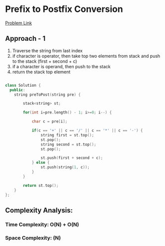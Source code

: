 # Prefix to Postfix Conversion

[Problem Link](https://www.geeksforgeeks.org/problems/prefix-to-postfix-conversion/1)

## Approach - 1

1. Traverse the string from last index
2. if character is operator, then take top two elements from stack and push to the stack
   (first + second + c)
3. if a character is operand, then push to the stack
4. return the stack top element

```c++

class Solution {
  public:
    string preToPost(string pre) {

        stack<string> st;

        for(int i=pre.length() - 1; i>=0; i--) {

            char c = pre[i];

            if(c == '+' || c == '/' || c == '*' || c == '-') {
                string first = st.top();
                st.pop();
                string second = st.top();
                st.pop();

                st.push(first + second + c);
            } else {
                st.push(string(1, c));
            }
        }

        return st.top();
    }
};

```

## Complexity Analysis:

### Time Complexity: O(N) + O(N)

### Space Complexity: (N)
